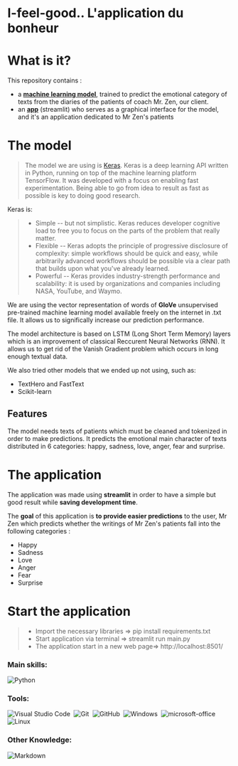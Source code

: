 # I-feel-good.. L'application du bonheur

# What is it?
This repository contains :
- a **[machine learning model](#the-model)**, trained to predict the emotional category of texts from the diaries of the patients of coach Mr. Zen, our client.
- an **[app](#the-application)** (streamlit) who serves as a graphical interface for the model, and it's an application dedicated to Mr Zen's patients


# The model
>The model we are using is [Keras](https://keras.io/guides/).
Keras is a deep learning API written in Python, running on top of the machine learning platform TensorFlow. It was developed with a focus on enabling fast experimentation. Being able to go from idea to result as fast as possible is key to doing good research.

Keras is:

> - Simple -- but not simplistic. Keras reduces developer cognitive load to free you to focus on the parts of the problem that really matter.
> - Flexible -- Keras adopts the principle of progressive disclosure of complexity: simple workflows should be quick and easy, while arbitrarily advanced workflows should be possible via a clear path that builds upon what you've already learned.
> - Powerful -- Keras provides industry-strength performance and scalability: it is used by organizations and companies including NASA, YouTube, and Waymo.

We are using the vector representation of words of **GloVe** unsupervised pre-trained machine learning model available freely on the internet in .txt file. It allows us to significally increase our prediction performance.

The model architecture is based on LSTM (Long Short Term Memory) layers which is an improvement of classical Reccurent Neural Networks (RNN). It allows us to get rid of the Vanish Gradient problem which occurs in long enough textual data.

We also tried other models that we ended up not using, such as:
- TextHero and FastText
- Scikit-learn

## Features
The model needs texts of patients which must be cleaned and tokenized in order to make predictions. It predicts the emotional main character of texts distributed in 6 categories: happy, sadness, love, anger, fear and surprise.


# The application
The application was made using **streamlit** in order to have a simple but good result while **saving development time**.

The **goal** of this application is **to provide easier predictions** to the user, Mr Zen which predicts whether the writings of Mr Zen's patients fall into the following categories :
- Happy 
- Sadness
- Love 
- Anger
- Fear
- Surprise


# Start the application 
 
> - Import the necessary libraries => pip install requirements.txt
> - Start application via terminal => streamlit run main.py 
> - The application start in a new web page=> http://localhost:8501/

### Main skills:

![Python](https://img.shields.io/badge/-Python-0D1117?style=for-the-badge&logo=javascript&labelColor=0D1117&textColor=0D1117)&nbsp;

### Tools:

![Visual Studio Code](https://img.shields.io/badge/-Visual%20Studio%20Code-0D1117?style=for-the-badge&logo=visual-studio-code&logoColor=007ACC&labelColor=0D1117)&nbsp;
![Git](https://img.shields.io/badge/-Git-0D1117?style=for-the-badge&logo=git&labelColor=0D1117)&nbsp;
![GitHub](https://img.shields.io/badge/-GitHub-0D1117?style=for-the-badge&logo=github&labelColor=0D1117)&nbsp;
![Windows](https://img.shields.io/badge/-Windows-0D1117?style=for-the-badge&logo=windows&labelColor=0D1117)&nbsp;
![microsoft-office](https://img.shields.io/badge/-microsoft_office-0D1117?style=for-the-badge&logo=microsoft-office&labelColor=0D1117)&nbsp;
![Linux](https://img.shields.io/badge/-linux-0D1117?style=for-the-badge&logo=linux&labelColor=0D1117)&nbsp;

### Other Knowledge:

![Markdown](https://img.shields.io/badge/-Markdown-0D1117?style=for-the-badge&logo=markdown&labelColor=0D1117)&nbsp;

